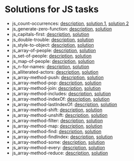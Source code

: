 # Solutions for JS tasks
- js_count-occurrences:
    [description](https://github.com/mate-academy/js_count-occurrences),
    [solution 1](./js_count-occurrences/countOccurrences.js),
    [solution 2](./js_count-occurrences/countOccurrences2.js)
- js_generate-zero-function:
    [description](https://github.com/mate-academy/js_generate-zero-function),
    [solution](./js_generate-zero-function/generateZeroFunction.js)
- js_capitals-first:
    [description](https://github.com/mate-academy/js_capitals-first),
    [solution](./js_capitals-first/capitalsFirst.js)
- js_double-trouble:
    [description](https://github.com/mate-academy/js_double-trouble),
    [solution](./js_double-trouble/doubleTrouble.js)
- js_style-to-object:
    [description](https://github.com/mate-academy/js_style-to-object),
    [solution](./js_style-to-object/convertToObject.js)
- js_array-of-people:
    [description](https://github.com/mate-academy/js_array-of-people),
    [solution](./js_array-of-people/arrayOfPeople.js)   
- js_set-of-people:
    [description](https://github.com/mate-academy/js_set-of-people),
    [solution](./js_set-of-people/setOfPeople.js)
- js_map-of-people:
    [description](https://github.com/mate-academy/js_map-of-people),
    [solution](./js_map-of-people/mapOfPeople.js)  
- js_n-for-names:
    [description](https://github.com/mate-academy/js_n-for-names),
    [solution](./js_n-for-names/nIsForName.js)
- js_alliterated-actors:
    [description](https://github.com/mate-academy/js_alliterated-actors),
    [solution](./js_alliterated-actors/alliteratedActors.js)
- js_array-method-push:
    [description](https://github.com/mate-academy/js_array-method-push),
    [solution](./js_array-method-push/arrayMethodPush.js)
- js_array-method-pop:
    [description](https://github.com/mate-academy/js_array-method-pop),
    [solution](./js_array-method-pop/arrayMethodPop.js)
- js_array-method-join:
    [description](https://github.com/mate-academy/js_array-method-join),
    [solution](./js_array-method-join/arrayMethodJoin.js)
- js_array-method-includes:
    [description](https://github.com/mate-academy/js_array-method-includes),
    [solution](./js_array-method-includes/arrayMethodIncludes.js)
- js_array-method-indexOf:
    [description](https://github.com/mate-academy/js_array-method-indexOf),
    [solution](./js_array-method-indexOf/arrayMethodIndexOf.js)
- js_array-method-lastIndexOf:
    [description](https://github.com/mate-academy/js_array-method-lastIndexOf),
    [solution](./js_array-method-lastIndexOf/arrayMethodLastIndexOf.js)
- js_array-method-shift:
    [description](https://github.com/mate-academy/js_array-method-shift),
    [solution](./js_array-method-shift/arrayMethodShift.js)
 - js_array-method-unshift:
    [description](https://github.com/mate-academy/js_array-method-unshift),
    [solution](./js_array-method-unshift/arrayMethodUnshift.js)
- js_array-method-filter:
    [description](https://github.com/mate-academy/js_array-method-filter),
    [solution](./js_array-method-filter/arrayMethodFilter.js)
- js_array-method-map:
    [description](https://github.com/mate-academy/js_array-method-map),
    [solution](./js_array-method-map/arrayMethodMap.js)
- js_array-method-find:
    [description](https://github.com/mate-academy/js_array-method-find),
    [solution](./js_array-method-find/arrayMethodFind.js)
- js_array-method-findIndex:
    [description](https://github.com/mate-academy/js_array-method-findIndex),
    [solution](./js_array-method-findIndex/arrayMethodFindIndex.js)
- js_array-method-some:
    [description](https://github.com/mate-academy/js_array-method-some),
    [solution](./js_array-method-some/arrayMethodSome.js)
- js_array-method-every:
[   description](https://github.com/mate-academy/js_array-method-every),
    [solution](./js_array-method-every/arrayMethodEvery.js)
- js_array-method-reduce:
    [description](https://github.com/mate-academy/js_array-method-reduce),
    [solution](./js_array-method-reduce/arrayMethodReduce.js)